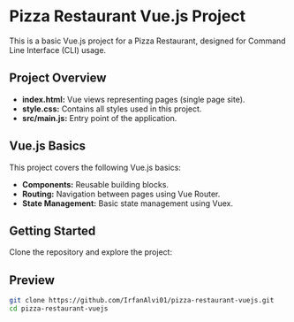 # Pizza Restaurant Vue.js Project

This is a basic Vue.js project for a Pizza Restaurant, designed for Command Line Interface (CLI) usage.

## Project Overview

- **index.html:** Vue views representing pages (single page site).
- **style.css:** Contains all styles used in this project.
- **src/main.js:** Entry point of the application.

## Vue.js Basics

This project covers the following Vue.js basics:

- **Components:** Reusable building blocks.
- **Routing:** Navigation between pages using Vue Router.
- **State Management:** Basic state management using Vuex.

## Getting Started

Clone the repository and explore the project:

## Preview
[Demo]: https://irfanalvi01.github.io/pizza-restaurant-vuejs/

```bash
git clone https://github.com/IrfanAlvi01/pizza-restaurant-vuejs.git
cd pizza-restaurant-vuejs
